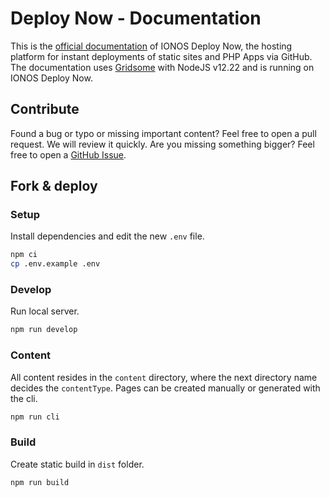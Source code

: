 # Deploy Now - Documentation

This is the [official documentation](https://docs.ionos.space/) of IONOS Deploy Now, the hosting platform for instant deployments of static sites and PHP Apps via GitHub. The documentation uses [Gridsome](https://gridsome.org) with NodeJS v12.22 and is running on IONOS Deploy Now.

## Contribute

Found a bug or typo or missing important content? Feel free to open a pull request. We will review it quickly. Are you missing something bigger? Feel free to open a [GitHub Issue](https://github.com/ionos-deploy-now/ionos-deploy-now/issues).

## Fork & deploy

### Setup

Install dependencies and edit the new `.env` file.

```bash
npm ci
cp .env.example .env
```

### Develop

Run local server.

```bash
npm run develop
```

### Content

All content resides in the `content` directory, where the next directory name decides the `contentType`.
Pages can be created manually or generated with the cli.

```bash
npm run cli
```

### Build

Create static build in `dist` folder.

```bash
npm run build
```
